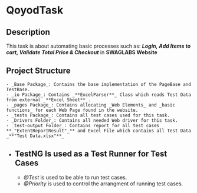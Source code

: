 # QoyodTask

## Description

  This task is about automating basic processes such as: **_Login, Add Items to cart, Validate Total Price & Checkout_** in **SWAGLABS Website**

## Project Structure

    - _Base Package_: Contains the base implementation of the PageBase and TestBase.
    - _io Package_: Contains _**ExcelParser**_ Class which reads Test Data from external _**Excel Sheet**_.
    - _pages Package_: Contains allocating _Web Elements_ and _basic functions_ for each Web Page found in the website.
    - _tests Package_: Contains all test cases used for this task.
    - _Drivers Folder_: Contains all needed Web driver for this task.
    - _test-output Folder_: Contains report for all test cases **_"ExtentReportResult"_** and Excel File which contains all Test Data _**"Test Data.xlsx"**_
    
- ## **TestNG Is used as a Test Runner for Test Cases**

    - *@Test* is used to be able to run test cases.<br />
    - *@Priority* is used to control the arrangment of running test cases.

